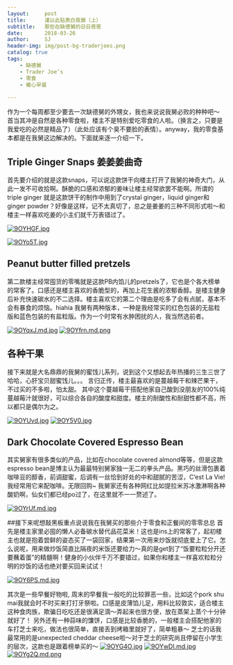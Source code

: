 ```yaml
---
layout:     post
title:      谨以此贴表白我舅（上）
subtitle:   那些在缺德舅的日日夜夜
date:       2018-03-26
author:     SJ
header-img: img/post-bg-traderjoes.png
catalog: true
tags:
    - 缺德舅
    - Trader Joe‘s
    - 零食
    - 暖心早餐
    
---
```

作为一个每周都至少要去一次缺德舅的外甥女，我也来说说我舅必败的种种吧～
首当其冲是自然是各种零食啦，楼主不是特别爱吃零食的人啦。（换言之，只要是我爱吃的必然是精品了）（此处应该有个臭不要脸的表情）。anyway，我的零食基本都是在我舅这边解决的。下面就来逐一介绍一下。

## Triple Ginger Snaps 姜姜姜曲奇
首先要介绍的就是这款snaps，可以说这款饼干向楼主打开了我舅的神奇大门，从此一发不可收拾啊。酥脆的口感和浓郁的姜味让楼主经常欲罢不能啊。所谓的triple ginger 就是这款饼干的制作中用到了crystal ginger，liquid ginger和ginger powder？好像是这样，记不太真切了，总之是姜姜的三种不同形式啦～和楼主一样喜欢吃姜的小主们就千万表错过了。

[![9OYHGF.jpg](https://s1.ax1x.com/2018/03/27/9OYHGF.jpg)](https://imgchr.com/i/9OYHGF)

[![9OYo5T.jpg](https://s1.ax1x.com/2018/03/27/9OYo5T.jpg)](https://imgchr.com/i/9OYo5T)

## Peanut butter filled pretzels 
第二款楼主经常囤货的零嘴就是这款PB内馅儿的pretzels了，它也是个各大榜单的常客了。口感还是楼主喜欢的香脆型的，再加上花生酱的浓郁香醇。是楼主健身后补充快速碳水的不二选择。楼主喜欢它的第二个理由是吃多了会有点腻，基本不会有暴食的烦恼。hiahia 我舅有两种版本，一种是我经常买的红色包装的无盐粒版和蓝色包装的有盐粒版。作为一个时常有水肿困扰的人，我当然选前者。

[![9OYqxJ.md.jpg](https://s1.ax1x.com/2018/03/27/9OYqxJ.md.jpg)](https://imgchr.com/i/9OYqxJ)
[![9OYfrn.md.png](https://s1.ax1x.com/2018/03/27/9OYfrn.md.png)](https://imgchr.com/i/9OYfrn)

## 各种干果
接下来就是大名鼎鼎的我舅的蜜饯儿系列，说到这个又想起去年热播的三生三世了哈哈，心肝宝贝甜蜜饯儿。。。
言归正传，楼主最喜欢的是蔓越莓干和辣芒果干，不过买的不多啦，怕太甜。
其中这个蔓越莓干搭配他家自己酸到没朋友的100%纯蔓越莓汁就很好，可以综合各自的酸度和甜度。楼主的耐酸性和耐甜性都不高，所以都只是偶尔为之。

[![9OYUvd.jpg](https://s1.ax1x.com/2018/03/27/9OYUvd.jpg)](https://imgchr.com/i/9OYUvd)
[![9OY5V0.jpg](https://s1.ax1x.com/2018/03/27/9OY5V0.jpg)](https://imgchr.com/i/9OY5V0)

## Dark Chocolate Covered Espresso Bean
其实舅家有很多类似的产品，比如在chocolate covered almond等等，但是这款espresso bean是博主认为最最特别舅家独一无二的拳头产品。黑巧的丝滑包裹着咖啡豆的醇香，前调甜蜜，后调有一丝恰到好处的中和甜腻的苦涩，C‘est La Vie!我经常用它来配咖啡。无限回购~
我舅家还有各种网红比如提拉米苏冰激淋啊各种酸奶啊，仙女们都已经po过了，在这里就不一一赘述了。

[![9OYrUf.md.jpg](https://s1.ax1x.com/2018/03/27/9OYrUf.md.jpg)](https://imgchr.com/i/9OYrUf)

##接下来呢想敲黑板重点说说我在我舅买的那些介于零食和正餐间的零零总总
首先是楼主家里必囤的懒人必备碳水替代品花菜米！这也是ins上的常客了，起初楼主也就是抱着尝鲜的姿态买了一袋回家，结果第一次用来炒饭就彻底爱上了它。怎么说呢，用来做炒饭简直比隔夜的米饭还要给力～真的是get到了“饭要粒粒分开还要蘸着蛋”的精髓啊！健身的小伙伴千万不要错过，如果你和楼主一样喜欢粒粒分明的炒饭的话也绝对要买回来试试！

[![9OY6PS.md.jpg](https://s1.ax1x.com/2018/03/27/9OY6PS.md.jpg)](https://imgchr.com/i/9OY6PS)

其次是一些早餐好物啦, 周末的早餐我一般吃的比较罪恶一些，比如这个pork shu mai我就会时不时买来打打牙祭啦。口感是皮薄馅儿足，用料比较敦实，适合楼主这种食肉族，欺骗日吃吃还是很满足滴～弄起来也很方便，放在蒸架上蒸个十分钟就好了！
另外还有一种蒜味的馕饼，口感是比较香脆的，一般楼主会搭配他家的车打芝士来吃，做法也很简单，直接丢到烤箱里就好了，简单粗暴～
芝士的话我最常用的是unexpected cheddar cheese啦～对于芝士的研究尚且停留在小学生的层次，这款也是跟着榜单买的～
[![9OYG4O.jpg](https://s1.ax1x.com/2018/03/27/9OYG4O.jpg)](https://imgchr.com/i/9OYG4O)
[![9OYwDI.md.jpg](https://s1.ax1x.com/2018/03/27/9OYwDI.md.jpg)](https://imgchr.com/i/9OYwDI)
[![9OYg2Q.md.png](https://s1.ax1x.com/2018/03/27/9OYg2Q.md.png)](https://imgchr.com/i/9OYg2Q)
